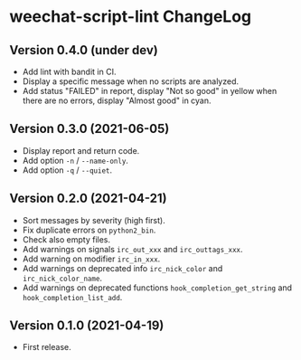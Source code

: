 # weechat-script-lint ChangeLog

## Version 0.4.0 (under dev)

- Add lint with bandit in CI.
- Display a specific message when no scripts are analyzed.
- Add status "FAILED" in report, display "Not so good" in yellow when there are no errors, display "Almost good" in cyan.

## Version 0.3.0 (2021-06-05)

- Display report and return code.
- Add option `-n` / `--name-only`.
- Add option `-q` / `--quiet`.

## Version 0.2.0 (2021-04-21)

- Sort messages by severity (high first).
- Fix duplicate errors on `python2_bin`.
- Check also empty files.
- Add warnings on signals `irc_out_xxx` and `irc_outtags_xxx`.
- Add warning on modifier `irc_in_xxx`.
- Add warnings on deprecated info `irc_nick_color` and `irc_nick_color_name`.
- Add warnings on deprecated functions `hook_completion_get_string` and `hook_completion_list_add`.

## Version 0.1.0 (2021-04-19)

- First release.
